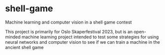 # shell-game

Machine learning and computer vision in a shell game contest

This project is primarily for Oslo Skaperfestival 2023, but is an open-minded machine learning project
intended to test some strategies for using neural networks and computer vision to see if we
can train a machine in the ancient shell game
